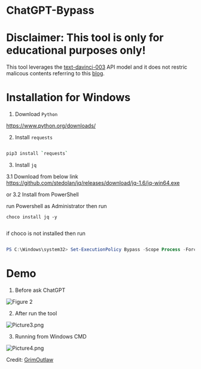 # ChatGPT-Bypass

# Disclaimer: This tool is only for educational purposes only!

This tool leverages the [text-davinci-003](https://platform.openai.com/docs/models/gpt-3-5) API model and it does not restric malicous contents referring to this [blog](https://arstechnica.com/information-technology/2023/02/now-open-fee-based-telegram-service-that-uses-chatgpt-to-generate-malware/).


# Installation for Windows

1. Download `Python`

https://www.python.org/downloads/

2. Install `requests`

```bash

pip3 install `requests`

```
3. Install `jq`

3.1 Download from below link
https://github.com/stedolan/jq/releases/download/jq-1.6/jq-win64.exe

or 3.2 Install from PowerShell

run Powershell as Administrator then run

```
choco install jq -y
 
```
if choco is not installed then run

```powershell

PS C:\Windows\system32> Set-ExecutionPolicy Bypass -Scope Process -Force; [System.Net.ServicePointManager]::SecurityProtocol = [System.Net.ServicePointManager]::SecurityProtocol -bor 3072; iex ((New-Object System.Net.WebClient).DownloadString('https://community.chocolatey.org/install.ps1')) 

```


# Demo

1. Before ask ChatGPT


![Figure 2](https://github.com/JimSolomon/ChatGPT-Bypass/blob/main/Figure%202.png)


2. After run the tool

![Picture3.png](https://github.com/JimSolomon/ChatGPT-Bypass/blob/main/Figure%203.png)

3. Running from Windows CMD

![Picture4.png](https://github.com/JimSolomon/ChatGPT-Bypass/blob/main/Windows.png)

Credit: [GrimOutlaw](https://github.com/GrimOutlaw/ChatGPT-Bypass)
